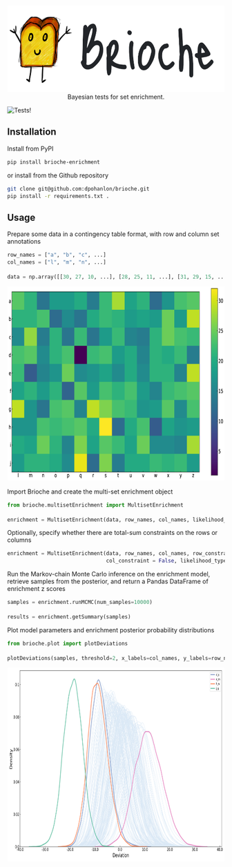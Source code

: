 <p align="center">
  <img width="602" height="200" src="https://github.com/dpohanlon/brioche/blob/main/assets/brioche.png">
  <br>
  Bayesian tests for set enrichment.
</p>

![Tests!](https://github.com/dpohanlon/brioche/actions/workflows/python-package.yml/badge.svg)

Installation
---
Install from PyPI
```bash
pip install brioche-enrichment
```

or install from the Github repository
```bash
git clone git@github.com:dpohanlon/brioche.git
pip install -r requirements.txt .
```

Usage
---
Prepare some data in a contingency table format, with row and column set annotations
```python
row_names = ["a", "b", "c", ...]
col_names = ["l", "m", "n", ...]

data = np.array([[30, 27, 10, ...], [28, 25, 11, ...], [31, 29, 15, ...], ...])
```

<p align="center">
  <img width="728" height="450" src="https://github.com/dpohanlon/brioche/blob/main/assets/data.png">
</p>

Import Brioche and create the multi-set enrichment object
```python
from brioche.multisetEnrichment import MultisetEnrichment

enrichment = MultisetEnrichment(data, row_names, col_names, likelihood_type="sum")
```
Optionally, specify whether there are total-sum constraints on the rows or columns
```python
enrichment = MultisetEnrichment(data, row_names, col_names, row_constraint = True,
								col_constraint = False, likelihood_type="sum")
```
Run the Markov-chain Monte Carlo inference on the enrichment model, retrieve samples from the posterior, and return a Pandas DataFrame of enrichment z scores
```python
samples = enrichment.runMCMC(num_samples=10000)

results = enrichment.getSummary(samples)
```

Plot model parameters and enrichment posterior probability distributions
```python
from brioche.plot import plotDeviations

plotDeviations(samples, threshold=2, x_labels=col_names, y_labels=row_names, name="test-")
```

<p align="center">
  <img width="800" height="450" src="https://github.com/dpohanlon/brioche/blob/main/assets/deviations.png">
</p>

